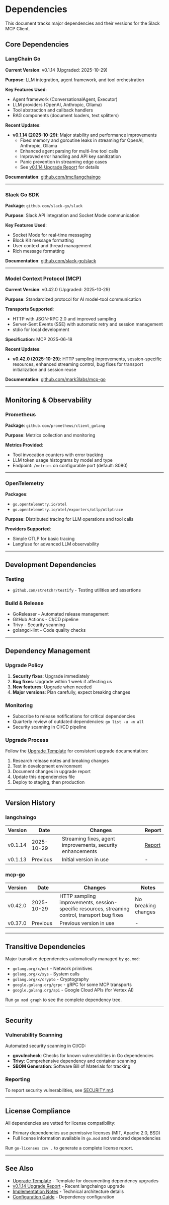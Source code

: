 # Dependencies

This document tracks major dependencies and their versions for the Slack MCP Client.

## Core Dependencies

### LangChain Go

**Current Version**: v0.1.14 (Upgraded: 2025-10-29)

**Purpose**: LLM integration, agent framework, and tool orchestration

**Key Features Used**:
- Agent framework (ConversationalAgent, Executor)
- LLM providers (OpenAI, Anthropic, Ollama)
- Tool abstraction and callback handlers
- RAG components (document loaders, text splitters)

**Recent Updates**:
- **v0.1.14 (2025-10-29)**: Major stability and performance improvements
  - Fixed memory and goroutine leaks in streaming for OpenAI, Anthropic, Ollama
  - Enhanced agent parsing for multi-line tool calls
  - Improved error handling and API key sanitization
  - Panic prevention in streaming edge cases
  - See [v0.1.14 Upgrade Report](./v0.1.14-upgrade-plan.md) for details

**Documentation**: [github.com/tmc/langchaingo](https://github.com/tmc/langchaingo)

---

### Slack Go SDK

**Package**: `github.com/slack-go/slack`

**Purpose**: Slack API integration and Socket Mode communication

**Key Features Used**:
- Socket Mode for real-time messaging
- Block Kit message formatting
- User context and thread management
- Rich message formatting

**Documentation**: [github.com/slack-go/slack](https://github.com/slack-go/slack)

---

### Model Context Protocol (MCP)

**Current Version**: v0.42.0 (Upgraded: 2025-10-29)

**Purpose**: Standardized protocol for AI model-tool communication

**Transports Supported**:
- HTTP with JSON-RPC 2.0 and improved sampling
- Server-Sent Events (SSE) with automatic retry and session management
- stdio for local development

**Specification**: MCP 2025-06-18

**Recent Updates**:
- **v0.42.0 (2025-10-29)**: HTTP sampling improvements, session-specific resources, enhanced streaming control, bug fixes for transport initialization and session reuse

**Documentation**: [github.com/mark3labs/mcp-go](https://github.com/mark3labs/mcp-go)

---

## Monitoring & Observability

### Prometheus

**Package**: `github.com/prometheus/client_golang`

**Purpose**: Metrics collection and monitoring

**Metrics Provided**:
- Tool invocation counters with error tracking
- LLM token usage histograms by model and type
- Endpoint: `/metrics` on configurable port (default: 8080)

---

### OpenTelemetry

**Packages**:
- `go.opentelemetry.io/otel`
- `go.opentelemetry.io/otel/exporters/otlp/otlptrace`

**Purpose**: Distributed tracing for LLM operations and tool calls

**Providers Supported**:
- Simple OTLP for basic tracing
- Langfuse for advanced LLM observability

---

## Development Dependencies

### Testing

- `github.com/stretchr/testify` - Testing utilities and assertions

### Build & Release

- GoReleaser - Automated release management
- GitHub Actions - CI/CD pipeline
- Trivy - Security scanning
- golangci-lint - Code quality checks

---

## Dependency Management

### Upgrade Policy

1. **Security fixes**: Upgrade immediately
2. **Bug fixes**: Upgrade within 1 week if affecting us
3. **New features**: Upgrade when needed
4. **Major versions**: Plan carefully, expect breaking changes

### Monitoring

- Subscribe to release notifications for critical dependencies
- Quarterly review of outdated dependencies: `go list -u -m all`
- Security scanning in CI/CD pipeline

### Upgrade Process

Follow the [Upgrade Template](./UPGRADE_TEMPLATE.md) for consistent upgrade documentation:

1. Research release notes and breaking changes
2. Test in development environment
3. Document changes in upgrade report
4. Update this dependencies file
5. Deploy to staging, then production

---

## Version History

### langchaingo

| Version | Date | Changes | Report |
|---------|------|---------|--------|
| v0.1.14 | 2025-10-29 | Streaming fixes, agent improvements, security enhancements | [Report](./v0.1.14-upgrade-plan.md) |
| v0.1.13 | Previous | Initial version in use | - |

### mcp-go

| Version | Date | Changes | Notes |
|---------|------|---------|-------|
| v0.42.0 | 2025-10-29 | HTTP sampling improvements, session-specific resources, streaming control, transport bug fixes | No breaking changes |
| v0.37.0 | Previous | Previous version in use | - |

---

## Transitive Dependencies

Major transitive dependencies automatically managed by `go.mod`:

- `golang.org/x/net` - Network primitives
- `golang.org/x/sys` - System calls
- `golang.org/x/crypto` - Cryptography
- `google.golang.org/grpc` - gRPC for some MCP transports
- `google.golang.org/api` - Google Cloud APIs (for Vertex AI)

Run `go mod graph` to see the complete dependency tree.

---

## Security

### Vulnerability Scanning

Automated security scanning in CI/CD:
- **govulncheck**: Checks for known vulnerabilities in Go dependencies
- **Trivy**: Comprehensive dependency and container scanning
- **SBOM Generation**: Software Bill of Materials for tracking

### Reporting

To report security vulnerabilities, see [SECURITY.md](../SECURITY.md).

---

## License Compliance

All dependencies are vetted for license compatibility:
- Primary dependencies use permissive licenses (MIT, Apache 2.0, BSD)
- Full license information available in `go.mod` and vendored dependencies

Run `go-licenses csv .` to generate a complete license report.

---

## See Also

- [Upgrade Template](./UPGRADE_TEMPLATE.md) - Template for documenting dependency upgrades
- [v0.1.14 Upgrade Report](./v0.1.14-upgrade-plan.md) - Recent langchaingo upgrade
- [Implementation Notes](./implementation.md) - Technical architecture details
- [Configuration Guide](./configuration.md) - Dependency configuration
